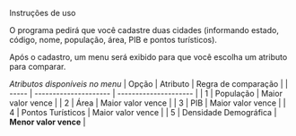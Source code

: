   Instruções de uso

O programa pedirá que você cadastre duas cidades (informando estado, código, nome, população, área, PIB e pontos turísticos).

Após o cadastro, um menu será exibido para que você escolha um atributo para comparar.

  *Atributos disponíveis no menu*
  | Opção | Atributo              | Regra de comparação   |
| ----- | --------------------- | --------------------- |
| 1     | População             | Maior valor vence     |
| 2     | Área                  | Maior valor vence     |
| 3     | PIB                   | Maior valor vence     |
| 4     | Pontos Turísticos     | Maior valor vence     |
| 5     | Densidade Demográfica | **Menor valor vence** |


